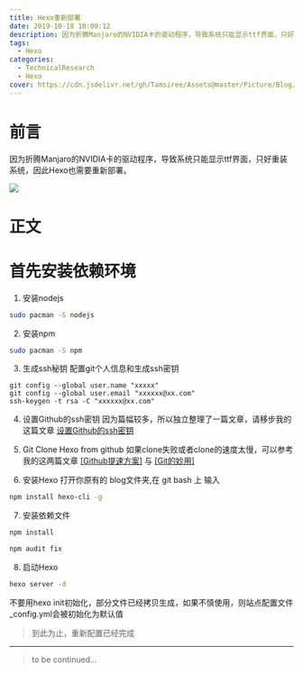 ```yaml
---
title: Hexo重新部署
date: 2019-10-18 10:00:12
description: 因为折腾Manjaro的NVIDIA卡的驱动程序，导致系统只能显示ttf界面，只好重装系统，因此Hexo也需要重新部署。
tags:
  - Hexo
categories:
  - TechnicalResearch
  - Hexo
cover: https://cdn.jsdelivr.net/gh/Tamsiree/Assets@master/Picture/Blog/Cover/t018b1761a290906f94.jpg
---
```

# 前言
因为折腾Manjaro的NVIDIA卡的驱动程序，导致系统只能显示ttf界面，只好重装系统，因此Hexo也需要重新部署。

![](https://cdn.jsdelivr.net/gh/Tamsiree/Assets@master/DeskTop/183634-1568716594f366.jpg)

# 正文
# 首先安装依赖环境

1. 安装nodejs
```bash
sudo pacman -S nodejs
```

2. 安装npm
```bash
sudo pacman -S npm
```

3. 生成ssh秘钥
配置git个人信息和生成ssh密钥
```git
git config --global user.name "xxxxx"
git config --global user.email "xxxxxx@xx.com"
ssh-keygen -t rsa -C "xxxxxx@xx.com"
```

4. 设置Github的ssh密钥
因为篇幅较多，所以独立整理了一篇文章，请移步我的这篇文章 [设置Github的ssh密钥](https://tamsiree.com/TechnicalResearch/Git/Git/#创建SSH秘钥)

5. Git Clone Hexo from github
如果clone失败或者clone的速度太慢，可以参考我的这两篇文章 [[Github提速方案]](https://tamsiree.com/TechnicalResearch/GitHub/Github提速方案/) 与 [[Git的妙用]](https://tamsiree.com/TechnicalResearch/Git/Git/#Git的妙用) 

6. 安装Hexo
打开你原有的 blog文件夹,在 git bash 上 输入 
```bash
npm install hexo-cli -g
```

7. 安装依赖文件
```bash
npm install
```
```bash
npm audit fix
```

8. 启动Hexo
```bash
hexo server -d
```

不要用hexo init初始化，部分文件已经拷贝生成，如果不慎使用，则站点配置文件_config.yml会被初始化为默认值

> 到此为止，重新配置已经完成


---
> to be continued...